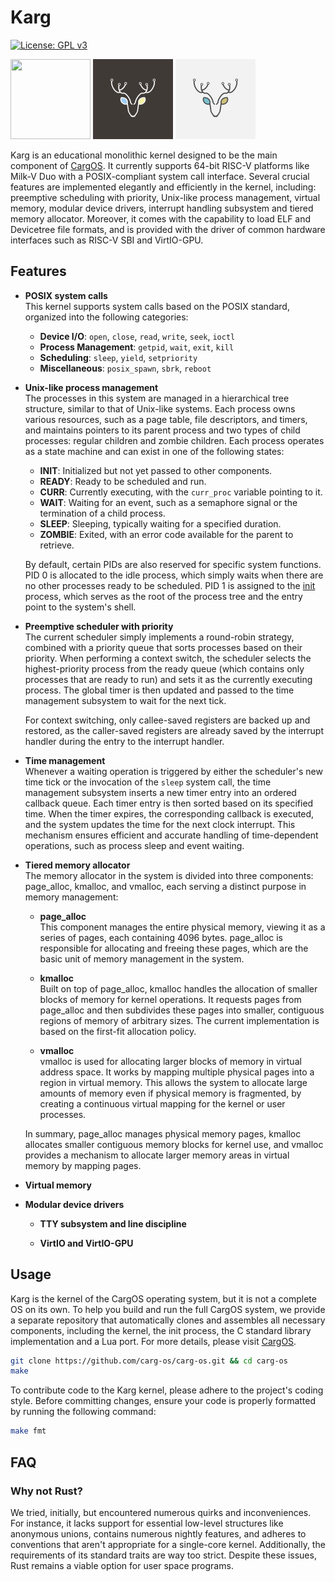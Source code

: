 # Karg
[![License: GPL v3](https://img.shields.io/badge/License-GPLv3-blue.svg)](https://www.gnu.org/licenses/gpl-3.0)

<img src="dark_logo.svg" width="128" height="128"> <img src="logo.svg" width="128" height="128"> <img src="bright_logo.svg" width="128" height="128">

Karg is an educational monolithic kernel designed to be the main component of [CargOS](https://github.com/carg-os/carg-os). It currently supports 64-bit RISC-V platforms like Milk-V Duo with a POSIX-compliant system call interface. Several crucial features are implemented elegantly and efficiently in the kernel, including: preemptive scheduling with priority, Unix-like process management, virtual memory, modular device drivers, interrupt handling subsystem and tiered memory allocator. Moreover, it comes with the capability to load ELF and Devicetree file formats, and is provided with the driver of common hardware interfaces such as RISC-V SBI and VirtIO-GPU.

## Features
* **POSIX system calls** <br>
  This kernel supports system calls based on the POSIX standard, organized into the following categories:
    * **Device I/O**: `open`, `close`, `read`, `write`, `seek`, `ioctl`
    * **Process Management**: `getpid`, `wait`, `exit`, `kill`
    * **Scheduling**: `sleep`, `yield`, `setpriority`
    * **Miscellaneous**: `posix_spawn`, `sbrk`, `reboot`

* **Unix-like process management** <br>
  The processes in this system are managed in a hierarchical tree structure, similar to that of Unix-like systems. Each process owns various resources, such as a page table, file descriptors, and timers, and maintains pointers to its parent process and two types of child processes: regular children and zombie children. Each process operates as a state machine and can exist in one of the following states:
  * **INIT**: Initialized but not yet passed to other components.
  * **READY**: Ready to be scheduled and run.
  * **CURR**: Currently executing, with the `curr_proc` variable pointing to it.
  * **WAIT**: Waiting for an event, such as a semaphore signal or the termination of a child process.
  * **SLEEP**: Sleeping, typically waiting for a specified duration.
  * **ZOMBIE**: Exited, with an error code available for the parent to retrieve.

  By default, certain PIDs are also reserved for specific system functions. PID 0 is allocated to the idle process, which simply waits when there are no other processes ready to be scheduled. PID 1 is assigned to the [init](https://github.com/carg-os/init) process, which serves as the root of the process tree and the entry point to the system's shell.

* **Preemptive scheduler with priority** <br>
  The current scheduler simply implements a round-robin strategy, combined with a priority queue that sorts processes based on their priority. When performing a context switch, the scheduler selects the highest-priority process from the ready queue (which contains only processes that are ready to run) and sets it as the currently executing process. The global timer is then updated and passed to the time management subsystem to wait for the next tick.

  For context switching, only callee-saved registers are backed up and restored, as the caller-saved registers are already saved by the interrupt handler during the entry to the interrupt handler.
 
* **Time management** <br>
  Whenever a waiting operation is triggered by either the scheduler's new time tick or the invocation of the `sleep` system call, the time management subsystem inserts a new timer entry into an ordered callback queue. Each timer entry is then sorted based on its specified time. When the timer expires, the corresponding callback is executed, and the system updates the time for the next clock interrupt. This mechanism ensures efficient and accurate handling of time-dependent operations, such as process sleep and event waiting.

* **Tiered memory allocator** <br>
  The memory allocator in the system is divided into three components: page_alloc, kmalloc, and vmalloc, each serving a distinct purpose in memory management:

    * **page_alloc** <br>
      This component manages the entire physical memory, viewing it as a series of pages, each containing 4096 bytes. page_alloc is responsible for allocating and freeing these pages, which are the basic unit of memory management in the system.

    * **kmalloc** <br>
      Built on top of page_alloc, kmalloc handles the allocation of smaller blocks of memory for kernel operations. It requests pages from page_alloc and then subdivides these pages into smaller, contiguous regions of memory of arbitrary sizes. The current implementation is based on the first-fit allocation policy.

    * **vmalloc** <br>
      vmalloc is used for allocating larger blocks of memory in virtual address space. It works by mapping multiple physical pages into a region in virtual memory. This allows the system to allocate large amounts of memory even if physical memory is fragmented, by creating a continuous virtual mapping for the kernel or user processes.

  In summary, page_alloc manages physical memory pages, kmalloc allocates smaller contiguous memory blocks for kernel use, and vmalloc provides a mechanism to allocate larger memory areas in virtual memory by mapping pages.

* **Virtual memory** <br>

* **Modular device drivers** <br>

  * **TTY subsystem and line discipline** <br>

  * **VirtIO and VirtIO-GPU** <br>

## Usage
Karg is the kernel of the CargOS operating system, but it is not a complete OS on its own. To help you build and run the full CargOS system, we provide a separate repository that automatically clones and assembles all necessary components, including the kernel, the init process, the C standard library implementation and a Lua port. For more details, please visit [CargOS](https://github.com/carg-os/carg-os).
```sh
git clone https://github.com/carg-os/carg-os.git && cd carg-os
make
```

To contribute code to the Karg kernel, please adhere to the project's coding style. Before committing changes, ensure your code is properly formatted by running the following command:
```sh
make fmt
```

## FAQ
### Why not Rust?
We tried, initially, but encountered numerous quirks and inconveniences. For instance, it lacks support for essential low-level structures like anonymous unions, contains numerous nightly features, and adheres to conventions that aren't appropriate for a single-core kernel. Additionally, the requirements of its standard traits are way too strict. Despite these issues, Rust remains a viable option for user space programs.
